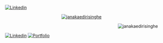 <!-- <h1 align="center">Hi 👋, I'm Janaka Edirisinghe</h1>
<h5 align="center">A passionate full-stack developer from 🇱🇰</h3>

&nbsp;&nbsp;&nbsp;&nbsp; -->

[![Linkedin](https://scontent.fcmb3-2.fna.fbcdn.net/v/t31.18172-8/13719527_309036009439205_8965699163693411860_o.jpg?_nc_cat=105&ccb=1-5&_nc_sid=e3f864&_nc_eui2=AeHLgKeUZnY_p6BMMx9ynorftjmuHUReGGi2Oa4dRF4YaLg0WIzZ17MqRKfXOZtXC8jzB14Hxm6ScltmEjig1QjA&_nc_ohc=VorXWhxphigAX879sFk&_nc_oc=AQni7G9IWYgiOcl-dSPD2a7YXzx3TPB3p3D34TCeofptbb8EQMVUzBb90Miibb6nXv1ZRoVx-NeiyzlWsRSsbkmN&_nc_ht=scontent.fcmb3-2.fna&oh=00_AT-Izilt80j2d_JqwqdBqFNE7SoF-h3JPKHo4re_Bh7FTQ&oe=620D59C0)](https://www.linkedin.com/in/janaka531/)

<p align="center"> <a href="https://github.com/ryo-ma/github-profile-trophy"><img src="https://github-profile-trophy.vercel.app/?username=janakaedirisinghe&no-frame=false&no-bg=true&margin-w=15&margin-h=15&column=4" alt="janakaedirisinghe" /></a> </p>

<p align="right"> <img src="https://komarev.com/ghpvc/?username=janakaedirisinghe&label=Profile%20views&color=brightgreen&style=plastic" alt="janakaedirisinghe" /> </p>


<!--
**janakaedirisinghe/janakaedirisinghe** is a ✨ _special_ ✨ repository because its `README.md` (this file) appears on your GitHub profile.

Here are some ideas to get you started:

- 🔭 I’m currently working on ...
- 🌱 I’m currently learning ...
- 👯 I’m looking to collaborate on ...
- 🤔 I’m looking for help with ...
- 💬 Ask me about ...
- 📫 How to reach me: ...
- 😄 Pronouns: ...
- ⚡ Fun fact: ...
-->

[![Linkedin](https://img.shields.io/badge/connect%20on-linkedin-blue?style=flat-square)](https://www.linkedin.com/in/janaka531/)
[![Portfolio](https://img.shields.io/badge/appwrite.io-f02e65?style=flat-square)](https://janakaedirisinghe.github.io/)

